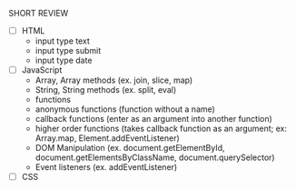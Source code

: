 SHORT REVIEW

* [ ] HTML
    * input type text
    * input type submit
    * input type date
* [ ] JavaScript
    * Array, Array methods (ex. join, slice, map)
    * String, String methods (ex. split, eval)
    * functions
    * anonymous functions (function without a name)
    * callback functions (enter as an argument into another function)
    * higher order functions (takes callback function as an argument; ex: Array.map, Element.addEventListener)
    * DOM Manipulation (ex. document.getElementById, document.getElementsByClassName, document.querySelector)
    * Event listeners (ex. addEventListener)
* [ ] CSS